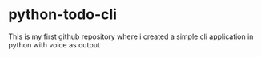# python-todo-cli
This is my first github repository where i created a simple cli application in python with voice as output
